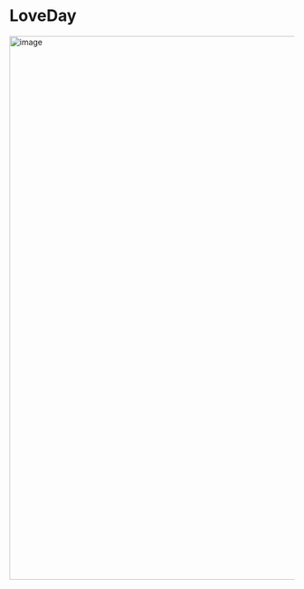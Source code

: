# LoveDay
<img width="960" alt="image" src="https://user-images.githubusercontent.com/121858059/218282586-dc6942cd-9007-4ddd-8ff5-dfac319051cf.png">
